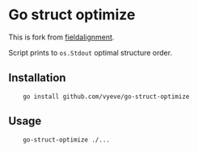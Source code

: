 # Go struct optimize

This is fork from [fieldalignment](https://pkg.go.dev/golang.org/x/tools/go/analysis/passes/fieldalignment).

Script prints to `os.Stdout` optimal structure order.

## Installation

```shell
    go install github.com/vyeve/go-struct-optimize
```

## Usage

```shell
    go-struct-optimize ./...
```
